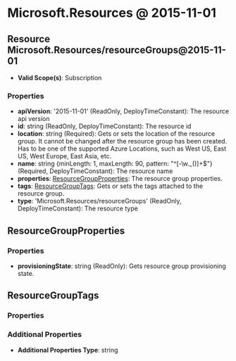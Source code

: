 # Microsoft.Resources @ 2015-11-01

## Resource Microsoft.Resources/resourceGroups@2015-11-01
* **Valid Scope(s)**: Subscription
### Properties
* **apiVersion**: '2015-11-01' (ReadOnly, DeployTimeConstant): The resource api version
* **id**: string (ReadOnly, DeployTimeConstant): The resource id
* **location**: string (Required): Gets or sets the location of the resource group. It cannot be changed after the resource group has been created. Has to be one of the supported Azure Locations, such as West US, East US, West Europe, East Asia, etc.
* **name**: string {minLength: 1, maxLength: 90, pattern: "^[-\w\._\(\)]+$"} (Required, DeployTimeConstant): The resource name
* **properties**: [ResourceGroupProperties](#resourcegroupproperties): The resource group properties.
* **tags**: [ResourceGroupTags](#resourcegrouptags): Gets or sets the tags attached to the resource group.
* **type**: 'Microsoft.Resources/resourceGroups' (ReadOnly, DeployTimeConstant): The resource type

## ResourceGroupProperties
### Properties
* **provisioningState**: string (ReadOnly): Gets resource group provisioning state.

## ResourceGroupTags
### Properties
### Additional Properties
* **Additional Properties Type**: string

